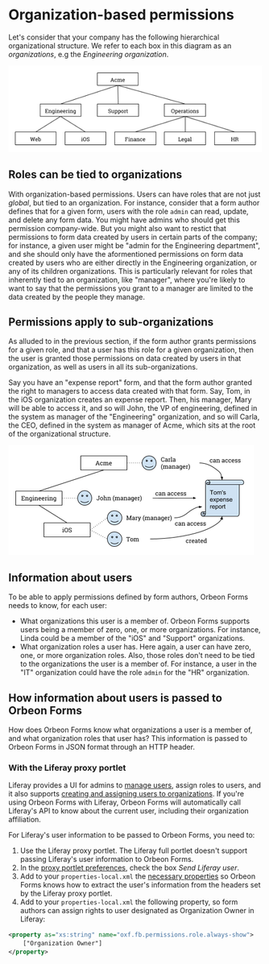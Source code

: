 # Organization-based permissions

Let's consider that your company has the following hierarchical organizational structure. We refer to each box in this diagram as an *organizations*, e.g the *Engineering organization*.

![Organization hierarchy](../images/organization-hierarchy.png)

## Roles can be tied to organizations

With organization-based permissions. Users can have roles that are not just *global*, but tied to an organization. For instance, consider that a form author defines that for a given form, users with the role `admin` can read, update, and delete any form data. You might have admins who should get this permission company-wide. But you might also want to restict that permissions to form data created by users in certain parts of the company; for instance, a given user might be "admin for the Engineering department", and she should only have the aformentioned permissions on form data created by users who are either directly in the Engineering organization, or any of its children organizations. This is particularly relevant for roles that inherently tied to an organization, like "manager", where you're likely to want to say that the permissions you grant to a manager are limited to the data created by the people they manage.

## Permissions apply to sub-organizations

As alluded to in the previous section, if the form author grants permissions for a given role, and that a user has this role for a given organization, then the user is granted those permissions on data created by users in that organization, as well as users in all its sub-organizations.

Say you have an "expense report" form, and that the form author granted the right to managers to access data created with that form. Say, Tom, in the iOS organization creates an expense report. Then, his manager, Mary will be able to access it, and so will John, the VP of engineering, defined in the system as manager of the "Engineering" organization, and so will Carla, the CEO, defined in the system as manager of Acme, which sits at the root of the organizational structure.

![Transitive permissions](../images/organization-transitive.png)

## Information about users

To be able to apply permissions defined by form authors, Orbeon Forms needs to know, for each user:

- What organizations this user is a member of. Orbeon Forms supports users being a member of zero, one, or more organizations. For instance, Linda could be a member of the "iOS" and "Support" organizations.
- What organization roles a user has. Here again, a user can have zero, one, or more organization roles. Also, those roles don't need to be tied to the organizations the user is a member of. For instance, a user in the "IT" organization could have the role `admin` for the "HR" organization.

## How information about users is passed to Orbeon Forms

How does Orbeon Forms know what organizations a user is a member of, and what organization roles that user has? This information is passed to Orbeon Forms in JSON format through an HTTP header.

### With the Liferay proxy portlet

Liferay provides a UI for admins to [manage users](https://dev.liferay.com/discover/portal/-/knowledge_base/7-0/user-management), assign roles to users, and it also supports [creating and assigning users to organizations](https://dev.liferay.com/discover/portal/-/knowledge_base/7-0/adding-and-managing-organizations). If you're using Orbeon Forms with Liferay, Orbeon Forms will automatically call Liferay's API to know about the current user, including their organization affiliation.

For Liferay's user information to be passed to Orbeon Forms, you need to:

1. Use the Liferay proxy portlet. The Liferay full portlet doesn't support passing Liferay's user information to Orbeon Forms.
2. In the [proxy portlet preferences](../link-embed/liferay-proxy-portlet.md#configure-the-proxy-portlet), check the box *Send Liferay user*.
3. Add to your `properties-local.xml` the [necessary properties](../link-embed/liferay-proxy-portlet.md#configuring-form-runner-to-use-liferay-user-information) so Orbeon Forms knows how to extract the user's information from the headers set by the Liferay proxy portlet.
4. Add to your `properties-local.xml` the following property, so form authors can assign rights to user designated as Organization Owner in Liferay:
```xml
<property as="xs:string" name="oxf.fb.permissions.role.always-show">
    ["Organization Owner"]
</property>
```
    
